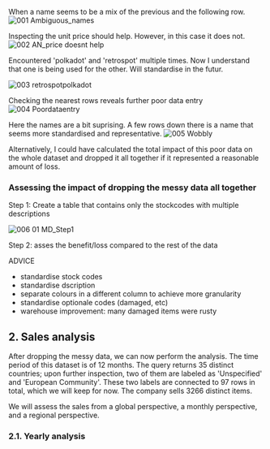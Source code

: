 When a name seems to be a mix of the previous and the following row.
![001 Ambiguous_names](https://github.com/user-attachments/assets/c4d05b88-3a53-453c-9a89-7ab9b40fac7d)

Inspecting the unit price should help.
However, in this case it does not.
![002 AN_price doesnt help](https://github.com/user-attachments/assets/65e03a9d-55b6-4fc8-b3b9-f46db0306c0a)

Encountered 'polkadot' and 'retrospot' multiple times. Now I understand that one is being used for the other.
Will standardise in the futur.

![003 retrospotpolkadot](https://github.com/user-attachments/assets/c51b8913-6f8e-4dc7-b8b1-ede238ac382c)


Checking the nearest rows reveals further poor data entry
![004 Poordataentry](https://github.com/user-attachments/assets/89e5d39d-b03c-48e5-a058-f45ecab4fbe7)

Here the names are a bit suprising. A few rows down there is a name that seems more standardised and representative.
![005 Wobbly](https://github.com/user-attachments/assets/2732a8c3-9d68-4e11-a084-1a2f0be764d8)

Alternatively, I could have calculated the total impact of this poor data on the whole dataset and dropped it all together if it represented a reasonable amount of loss.

### Assessing the impact of dropping the messy data all together
Step 1: Create a table that contains only the stockcodes with multiple descriptions

![006 01 MD_Step1](https://github.com/user-attachments/assets/d7f2ef68-560e-4018-b6f7-8ad26aa90260)

Step 2: asses the benefit/loss compared to the rest of the data

ADVICE
- standardise stock codes
- standardise dscription
- separate colours in a different column to achieve more granularity
- standardise optionale codes (damaged, etc)
- warehouse improvement: many damaged items were rusty

## 2. Sales analysis

After dropping the messy data, we can now perform the analysis.
The time period of this dataset is of 12 months. The query returns 35 distinct countries; upon further inspection, two of them are labeled as 'Unspecified' and 'European Community'. These two labels are connected to 97 rows in total, which we will keep for now.
The company sells 3266 distinct items.

We will assess the sales from a global perspective, a monthly perspective, and a regional perspective.

### 2.1. Yearly analysis
